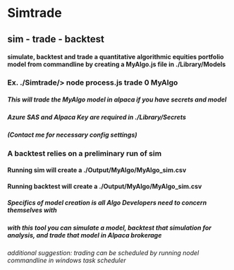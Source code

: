 # Simtrade
## sim - trade - backtest
#### simulate, backtest and trade a quantitative algorithmic equities portfolio model from commandline by creating a MyAlgo.js file in ./Library/Models
### Ex. ./Simtrade/> node process.js trade 0 MyAlgo
##### This will trade the MyAlgo model in alpaca if you have secrets and model
##### Azure SAS and Alpaca Key are required in ./Library/Secrets
##### (Contact me for necessary config settings)
### A backtest relies on a preliminary run of sim
#### Running sim will create a ./Output/MyAlgo/MyAlgo_sim.csv
#### Running backtest will create a ./Output/MyAlgo/MyAlgo_sim.csv
##### Specifics of model creation is all Algo Developers need to concern themselves with
##### with this tool you can simulate a model, backtest that simulation for analysis, and trade that model in Alpaca brokerage
###### additional suggestion: trading can be scheduled by running nodel commandline in windows task scheduler
